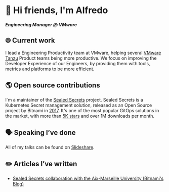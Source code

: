# 👋 Hi friends, I'm Alfredo
      
##### Engineering Manager @ VMware
      
## 🌐 Current work 
      
I lead a Engineering Productivity team at VMware, helping several [VMware Tanzu](https://tanzu.vmware.com/tanzu) Product teams being more productive. We focus on improving the Developer Experience of our Engineers, by providing them with tools, metrics and platforms to be more efficient.

## 🌎 Open source contributions
      
I´m a maintainer of the [Sealed Secrets](https://github.com/bitnami-labs/sealed-secrets) project. Sealed Secrets is a Kubernetes Secret management solution, released as an Open Source project by Bitnami in [2017](https://docs.bitnami.com/tutorials/sealed-secrets). It's one of the most popular GitOps solutions in the market, with more than [5K stars](https://github.com/bitnami-labs/sealed-secrets/stargazers) and over 1M downloads per month.
      
## 🗣️ Speaking I’ve done
      
All of my talks can be found on [Slideshare](https://www.slideshare.net/AlfredoGarcaLavilla/).

## ✏️ Articles I’ve written
           
- [Sealed Secrets collaboration with the Aix-Marseille University (Bitnami's Blog)](https://blog.bitnami.com/2022/09/bitnami-sealed-secrets-collaborates-aix-marseille-university.html)
